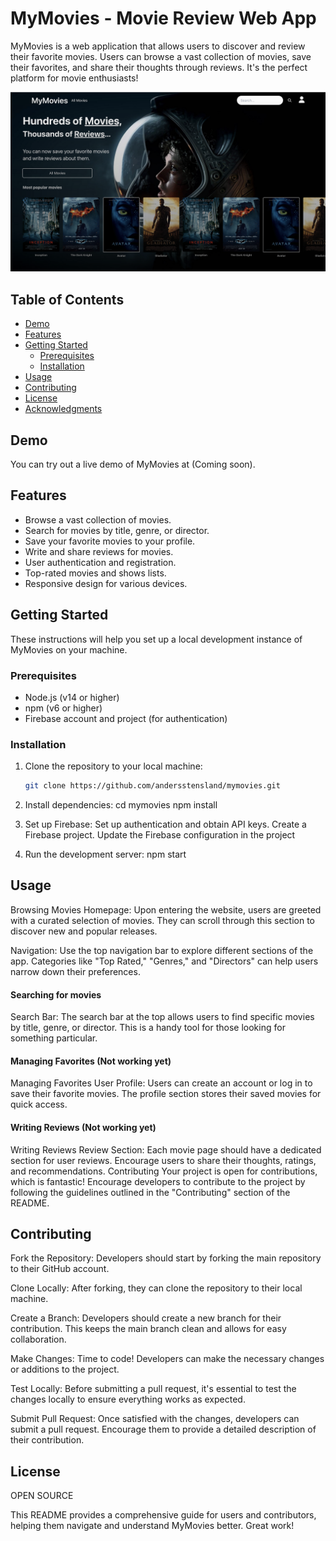 # MyMovies - Movie Review Web App

MyMovies is a web application that allows users to discover and review their favorite movies. Users can browse a vast collection of movies, save their favorites, and share their thoughts through reviews. It's the perfect platform for movie enthusiasts!

![MyMovies Screenshot](screenshot.png)

## Table of Contents

- [Demo](#demo)
- [Features](#features)
- [Getting Started](#getting-started)
  - [Prerequisites](#prerequisites)
  - [Installation](#installation)
- [Usage](#usage)
- [Contributing](#contributing)
- [License](#license)
- [Acknowledgments](#acknowledgments)

## Demo

You can try out a live demo of MyMovies at (Coming soon).

## Features

- Browse a vast collection of movies.
- Search for movies by title, genre, or director.
- Save your favorite movies to your profile.
- Write and share reviews for movies.
- User authentication and registration.
- Top-rated movies and shows lists.
- Responsive design for various devices.

## Getting Started

These instructions will help you set up a local development instance of MyMovies on your machine.

### Prerequisites

- Node.js (v14 or higher)
- npm (v6 or higher)
- Firebase account and project (for authentication)

### Installation

1. Clone the repository to your local machine:

   ```bash
   git clone https://github.com/andersstensland/mymovies.git
2. Install dependencies:
   cd mymovies
   npm install
3. Set up Firebase:
   Set up authentication and obtain API keys.
   Create a Firebase project.
   Update the Firebase configuration in the project
4. Run the development server:
   npm start

## Usage

Browsing Movies
Homepage: Upon entering the website, users are greeted with a curated selection of movies. They can scroll through this section to discover new and popular releases.

Navigation: Use the top navigation bar to explore different sections of the app. Categories like "Top Rated," "Genres," and "Directors" can help users narrow down their preferences.

#### Searching for movies
Search Bar: The search bar at the top allows users to find specific movies by title, genre, or director. This is a handy tool for those looking for something particular.

#### Managing Favorites (Not working yet)
Managing Favorites
User Profile: Users can create an account or log in to save their favorite movies. The profile section stores their saved movies for quick access.

#### Writing Reviews (Not working yet)
Writing Reviews
Review Section: Each movie page should have a dedicated section for user reviews. Encourage users to share their thoughts, ratings, and recommendations.
Contributing
Your project is open for contributions, which is fantastic! Encourage developers to contribute to the project by following the guidelines outlined in the "Contributing" section of the README.


## Contributing
Fork the Repository: Developers should start by forking the main repository to their GitHub account.

Clone Locally: After forking, they can clone the repository to their local machine.

Create a Branch: Developers should create a new branch for their contribution. This keeps the main branch clean and allows for easy collaboration.

Make Changes: Time to code! Developers can make the necessary changes or additions to the project.

Test Locally: Before submitting a pull request, it's essential to test the changes locally to ensure everything works as expected.

Submit Pull Request: Once satisfied with the changes, developers can submit a pull request. Encourage them to provide a detailed description of their contribution.

## License
OPEN SOURCE


This README provides a comprehensive guide for users and contributors, helping them navigate and understand MyMovies better. Great work!
